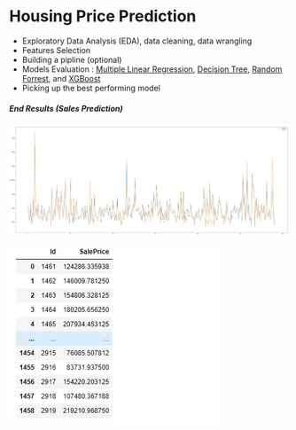 # Housing Price Prediction

- Exploratory Data Analysis (EDA), data cleaning, data wrangling
- Features Selection 
- Building a pipline (optional)
- Models Evaluation : [Multiple Linear Regression](https://towardsdatascience.com/multiple-linear-regression-beginners-guide-5b602d716aa3), [Decision Tree](https://scikit-learn.org/stable/auto_examples/tree/plot_tree_regression.html), [Random Forrest](https://scikit-learn.org/stable/modules/generated/sklearn.ensemble.RandomForestClassifier.html), and [XGBoost](https://xgboost.readthedocs.io/en/latest/tutorials/model.html)
- Picking up the best performing model


##### End Results (Sales Prediction)

![images](images/graph.png)

![images](images/sales_preds.jpg)



